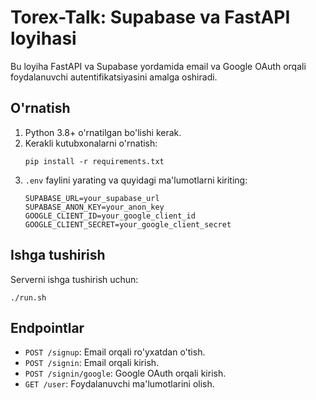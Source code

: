# Torex-Talk: Supabase va FastAPI loyihasi

Bu loyiha FastAPI va Supabase yordamida email va Google OAuth orqali foydalanuvchi autentifikatsiyasini amalga oshiradi.

## O'rnatish
1. Python 3.8+ o'rnatilgan bo'lishi kerak.
2. Kerakli kutubxonalarni o'rnatish:
   ```
   pip install -r requirements.txt
   ```
3. `.env` faylini yarating va quyidagi ma'lumotlarni kiriting:
   ```
   SUPABASE_URL=your_supabase_url
   SUPABASE_ANON_KEY=your_anon_key
   GOOGLE_CLIENT_ID=your_google_client_id
   GOOGLE_CLIENT_SECRET=your_google_client_secret
   ```

## Ishga tushirish
Serverni ishga tushirish uchun:
```
./run.sh
```

## Endpointlar
- `POST /signup`: Email orqali ro'yxatdan o'tish.
- `POST /signin`: Email orqali kirish.
- `POST /signin/google`: Google OAuth orqali kirish.
- `GET /user`: Foydalanuvchi ma'lumotlarini olish.

